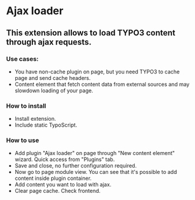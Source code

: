 # Ajax loader
## This extension allows to load TYPO3 content through ajax requests.

### Use cases:

* You have non-cache plugin on page, but you need TYPO3 to cache page and send cache headers.
* Content element that fetch content data from external sources and may slowdown loading of your page.

### How to install

* Install extension.
* Include static TypoScript.

### How to use

* Add plugin "Ajax loader" on page through "New content element" wizard. Quick access from "Plugins" tab.
* Save and close, no further configuration required.
* Now go to page module view. You can see that it's possible to add content inside plugin container.
* Add content you want to load with ajax.
* Clear page cache. Check frontend. 